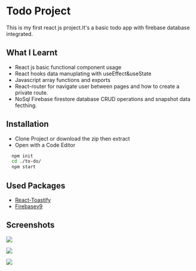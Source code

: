 # Todo Project

This is my first react js project.It's a basic todo app with firebase database integrated.
## What I Learnt
- React js basic functional component usage
- React hooks data manuplating with useEffect&useState 
- Javascript array functions and exports
- React-router for navigate user between pages and how to create a private route.
- NoSql Firebase firestore database CRUD operations and snapshot data fecthing.

## Installation

- Clone Project or download the zip then extract
- Open with a Code Editor

```bash
  npm init
  cd ./to-do/
  npm start
```
## Used Packages
- [React-Toastify](https://www.npmjs.com/package/react-toastify)
- [Firebasev9](https://firebase.google.com/docs/web/setup)



## Screenshots


![](https://imgkub.com/images/2022/07/07/image.png)


![](https://imgkub.com/images/2022/07/07/image3858d0f33542121d.png)


![](https://imgkub.com/images/2022/07/07/imagecb54d0eb246677b8.png)
